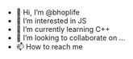 - 👋 Hi, I’m @bhoplife
- 👀 I’m interested in JS
- 🌱 I’m currently learning C++
- 💞️ I’m looking to collaborate on ...
- 📫 How to reach me 

<!---
bhoplife/bhoplife is a ✨ special ✨ repository because its `README.md` (this file) appears on your GitHub profile.
You can click the Preview link to take a look at your changes.
--->
